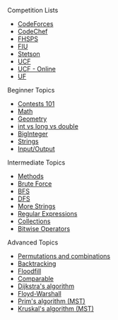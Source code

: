 Competition Lists

* [CodeForces](https://github.com/c4cheats/Competitive-Programming/wiki/CodeForces-Competitions)
* [CodeChef](https://github.com/c4cheats/Competitive-Programming/wiki/CodeChef-Competitions)
* [FHSPS](https://github.com/c4cheats/Competitive-Programming/wiki/FHSPS-Competitions)
* [FIU](https://github.com/c4cheats/Competitive-Programming/wiki/FIU-Competitions)
* [Stetson](https://github.com/c4cheats/Competitive-Programming/wiki/Stetson-Competitions)
* [UCF](https://github.com/c4cheats/Competitive-Programming/wiki/UCF-Contests)
* [UCF - Online](https://github.com/c4cheats/Competitive-Programming/wiki/UCF-Online---Contests)
* [UF](https://github.com/c4cheats/Competitive-Programming/wiki/UF-Competitions)

Beginner Topics

* [Contests 101](https://github.com/c4cheats/Competitive-Programming/wiki/Contests-101)
* [Math](https://github.com/c4cheats/Competitive-Programming/wiki/Math)
* [Geometry](https://github.com/c4cheats/Competitive-Programming/wiki/Geometry)
* [int vs long vs double](https://github.com/c4cheats/Competitive-Programming/wiki/int-vs-long-vs-double)
* [BigInteger](https://github.com/c4cheats/Competitive-Programming/wiki/BigInteger)
* [Strings](https://github.com/c4cheats/Competitive-Programming/wiki/Strings)
* [Input/Output](https://github.com/c4cheats/Competitive-Programming/wiki/Input-and-Output)

Intermediate Topics

* [Methods](https://github.com/c4cheats/Competitive-Programming/wiki/Methods)
* [Brute Force](https://github.com/c4cheats/Competitive-Programming/wiki/Brute-Force)
* [BFS](https://github.com/c4cheats/Competitive-Programming/wiki/BFS)
* [DFS](https://github.com/c4cheats/Competitive-Programming/wiki/DFS)
* [More Strings](https://github.com/c4cheats/Competitive-Programming/wiki/More-Strings)
* [Regular Expressions](https://github.com/c4cheats/Competitive-Programming/wiki/Regular-Expressions)
* [Collections](https://github.com/c4cheats/Competitive-Programming/wiki/Collections)
* [Bitwise Operators](https://github.com/c4cheats/Competitive-Programming/wiki/Bitwise-Operators)

Advanced Topics

* [Permutations and combinations](https://github.com/c4cheats/Competitive-Programming/wiki/Permutations-and-combinations)
* [Backtracking](http://github.com/c4cheats/Competitive-Programming/wiki/Backtracking)
* [Floodfill](http://github.com/c4cheats/Competitive-Programming/wiki/Floodfill)
* [Comparable](https://github.com/c4cheats/Competitive-Programming/wiki/Comparable)
* [Dijkstra's algorithm](https://github.com/c4cheats/Competitive-Programming/wiki/Dijkstra's-algorithm)
* [Floyd-Warshall](https://github.com/c4cheats/Competitive-Programming/wiki/Floyd-Warshall)
* [Prim's algorithm (MST)](https://github.com/c4cheats/Competitive-Programming/wiki/Prim's-algorithm-(MST))
* [Kruskal's algorithm (MST)](https://github.com/c4cheats/Competitive-Programming/wiki/Kruskal's-algorithm-(MST))
